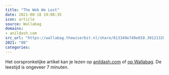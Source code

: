 ```yaml
---
title: "The Web We Lost"
date: 2021-08-18 19:08:35
icon: article
source: Wallabag
domains:
- anildash.com
src_url: "https://wallabag.thewiserbit.nl/share/613349e749e010.30121320"
2021: "08"
categories:
---
```

Het oorspronkelijke artikel kan je lezen op [anildash.com](https://anildash.com/2012/12/13/the_web_we_lost/) of [op Wallabag](https://wallabag.thewiserbit.nl/share/613349e749e010.30121320). De leestijd is ongeveer 7 minuten.